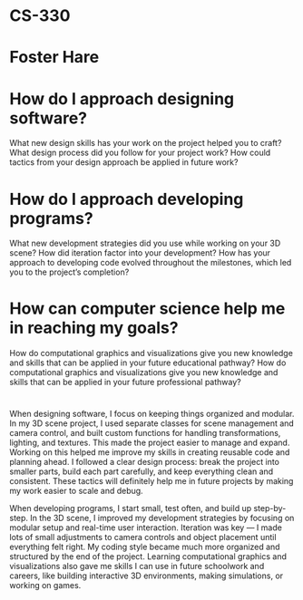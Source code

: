 # CS-330
# Foster Hare
#
# How do I approach designing software?
What new design skills has your work on the project helped you to craft?
What design process did you follow for your project work?
How could tactics from your design approach be applied in future work?
# How do I approach developing programs?
What new development strategies did you use while working on your 3D scene?
How did iteration factor into your development?
How has your approach to developing code evolved throughout the milestones, which led you to the project’s completion?
# How can computer science help me in reaching my goals?
How do computational graphics and visualizations give you new knowledge and skills that can be applied in your future educational pathway?
How do computational graphics and visualizations give you new knowledge and skills that can be applied in your future professional pathway?
#
When designing software, I focus on keeping things organized and modular. In my 3D scene project, I used separate classes for scene management and camera control, and built custom functions for handling transformations, lighting, and textures. This made the project easier to manage and expand. Working on this helped me improve my skills in creating reusable code and planning ahead. I followed a clear design process: break the project into smaller parts, build each part carefully, and keep everything clean and consistent. These tactics will definitely help me in future projects by making my work easier to scale and debug.

When developing programs, I start small, test often, and build up step-by-step. In the 3D scene, I improved my development strategies by focusing on modular setup and real-time user interaction. Iteration was key — I made lots of small adjustments to camera controls and object placement until everything felt right. My coding style became much more organized and structured by the end of the project. Learning computational graphics and visualizations also gave me skills I can use in future schoolwork and careers, like building interactive 3D environments, making simulations, or working on games.
